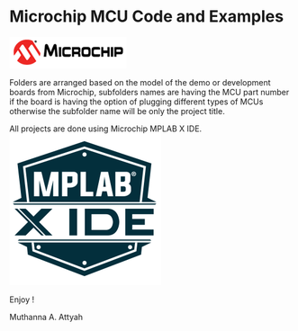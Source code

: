 # Microchip MCU Code and Examples
![Microchip logo](images/microchip_logo.png)<br>

Folders are arranged based on the model of the demo or development boards from Microchip, subfolders names are having the MCU part number if the board is having the option of plugging different types of MCUs otherwise the subfolder name will be only the project title.

All projects are done using Microchip MPLAB X IDE. ![MPLAB XIDE logo](images/MPLABXIDE.png)

Enjoy !

Muthanna A. Attyah
